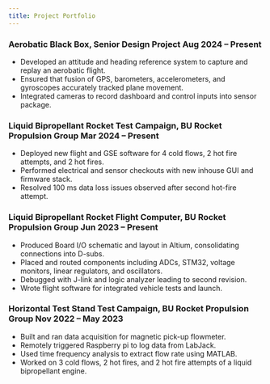 ```yaml
---
title: Project Portfolio
---
```


### Aerobatic Black Box, Senior Design Project Aug 2024 – Present
- Developed an attitude and heading reference system to capture and replay an aerobatic flight.
- Ensured that fusion of GPS, barometers, accelerometers, and gyroscopes accurately tracked plane movement.
- Integrated cameras to record dashboard and control inputs into sensor package.
### Liquid Bipropellant Rocket Test Campaign, BU Rocket Propulsion Group Mar 2024 – Present
-  Deployed new flight and GSE software for 4 cold flows, 2 hot fire attempts, and 2 hot fires.
- Performed electrical and sensor checkouts with new inhouse GUI and firmware stack.
- Resolved 100 ms data loss issues observed after second hot-fire attempt.
### Liquid Bipropellant Rocket Flight Computer, BU Rocket Propulsion Group Jun 2023 – Present
- Produced Board I/O schematic and layout in Altium, consolidating connections into D-subs.
- Placed and routed components including ADCs, STM32, voltage monitors, linear regulators, and oscillators.
- Debugged with J-link and logic analyzer leading to second revision.
- Wrote flight software for integrated vehicle tests and launch.
### Horizontal Test Stand Test Campaign, BU Rocket Propulsion Group Nov 2022 – May 2023
- Built and ran data acquisition for magnetic pick-up flowmeter.
- Remotely triggered Raspberry pi to log data from LabJack.
- Used time frequency analysis to extract flow rate using MATLAB.
- Worked on 3 cold flows, 2 hot fires, and 2 hot fire attempts of a liquid bipropellant engine.
